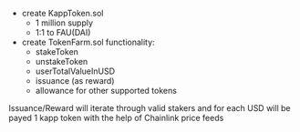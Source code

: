 - create KappToken.sol
  - 1 million supply
  - 1:1 to FAU(DAI)
- create TokenFarm.sol functionality:
  - stakeToken
  - unstakeToken
  - userTotalValueInUSD
  - issuance (as reward)
  - allowance for other supported tokens

Issuance/Reward will iterate through valid stakers and for each USD will be payed 1 kapp token
with the help of Chainlink price feeds
